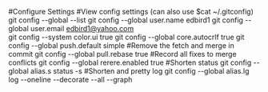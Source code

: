 #Configure Settings
#View config settings (can also use $cat ~/.gitconfig)
git config --global --list
git config --global user.name edbird1
git config --global user.email edbird1@yahoo.com  
git config --system color.ui true
git config --global core.autocrlf true
git config --global push.default simple
#Remove the fetch and merge in commit
git config --global pull.rebase true
#Record all fixes to merge conflicts
git config --global rerere.enabled true
#Shorten status
git config --global alias.s status -s
#Shorten and pretty log
git config --global alias.lg log --oneline --decorate --all --graph
